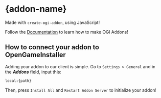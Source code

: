 # {addon-name}

Made with `create-ogi-addon`, using JavaScript!

Follow the [Documentation](https://ogi.nat3z.com/docs/first-addon) to learn how to make OGI Addons!

## How to connect your addon to OpenGameInstaller

Adding your addon to our client is simple. Go to `Settings > General` and in the **_Addons_** field, input this:

```md
local:{path}
```

Then, press `Install All` and `Restart Addon Server` to initialize your addon!
